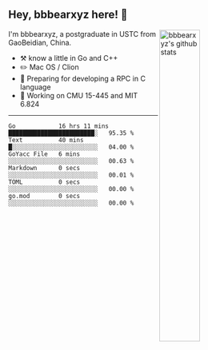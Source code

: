 ## Hey, bbbearxyz here! :wave:

<img align="right" alt="bbbearxyz's github stats" width="40%" src="https://github-readme-stats.vercel.app/api?username=bbbearxyz&show_icons=true">

I'm bbbearxyz, a postgraduate in USTC from GaoBeidian, China.

-   :hammer_and_pick:    know a little in Go and C++
-   :pencil2: Mac OS / Clion
-   :seedling: Preparing for developing a RPC in C language 
-   :thinking: Working on CMU 15-445 and MIT 6.824
---
<!--START_SECTION:waka-->

```text
Go            16 hrs 11 mins  ████████████████████████░   95.35 %
Text          40 mins         █░░░░░░░░░░░░░░░░░░░░░░░░   04.00 %
GoYacc File   6 mins          ░░░░░░░░░░░░░░░░░░░░░░░░░   00.63 %
Markdown      0 secs          ░░░░░░░░░░░░░░░░░░░░░░░░░   00.01 %
TOML          0 secs          ░░░░░░░░░░░░░░░░░░░░░░░░░   00.00 %
go.mod        0 secs          ░░░░░░░░░░░░░░░░░░░░░░░░░   00.00 %
```

<!--END_SECTION:waka-->
